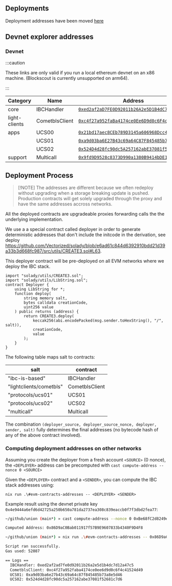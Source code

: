 ## Deployments

Deployment addresses have been moved [here](../docs/src/content/docs/protocol/deployments.mdx)

## Devnet explorer addresses

### Devnet

:::caution

These links are only valid if you run a local ethereum devnet on an x86 machine. (Blockscout is currently unsupported on arm64).

:::

| Category           | Name              | Address                                                                                                             |
|--------------------|-------------------|---------------------------------------------------------------------------------------------------------------------|
| core               | IBCHandler        | [`0xed2af2aD7FE0D92011b26A2e5D1B4dC7D12A47C5`](http://localhost/address/0xed2af2aD7FE0D92011b26A2e5D1B4dC7D12A47C5) |
| light-clients      | CometblsClient    | [`0xc4f27a952faBa4174ce0Ee6D9d0c6F4c41524d49`](http://localhost/address/0xc4f27a952faBa4174ce0Ee6D9d0c6F4c41524d49) |
| apps               | UCS00             | [`0x21bd17aec8CEb789D3145a606968Dcc428c1e4F4`](http://localhost/address/0x21bd17aec8CEb789D3145a606968Dcc428c1e4F4) |
|                    | UCS01             | [`0xa9d03ba6E27B43c69a64C87F845485b73A8e5d46`](http://localhost/address/0xa9d03ba6E27B43c69a64C87F845485b73A8e5d46) |
|                    | UCS02             | [`0x524D4d28fc90dc5A257162abE37081f52681C7D6`](http://localhost/address/0x524D4d28fc90dc5A257162abE37081f52681C7D6) |
|  support           | Multicall         | [`0x9fd9D9528c8373D990a1380B9414bDE179007A35`](http://localhost/address/0x9fd9D9528c8373D990a1380B9414bDE179007A35) |

## Deployment Process

> \[!NOTE\]
> The addresses are different because we often redeploy without upgrading when a storage breaking update is pushed.
> Production contracts will get solely upgraded through the proxy and have the same addresses accross networks.

All the deployed contracts are upgradeable proxies forwarding calls the the underlying implementation.

We use a a special contract called deployer in order to generate deterministic addresses that don't include the initcode in the derivation, see deploy https://github.com/Vectorized/solady/blob/e6ad61c844d6392910bdd21d39a33b3d668fc987/src/utils/CREATE3.sol#L63.

This deployer contract will be pre-deployed on all EVM networks where we deploy the IBC stack.

```solidity
import "solady/utils/CREATE3.sol";
import "solady/utils/LibString.sol";
contract Deployer {
    using LibString for *;
    function deploy(
        string memory salt,
        bytes calldata creationCode,
        uint256 value
    ) public returns (address) {
        return CREATE3.deploy(
            keccak256(abi.encodePacked(msg.sender.toHexString(), "/", salt)),
            creationCode,
            value
        );
    }
}
```

The following table maps salt to contracts:

| salt                    | contract       |
| ----------------------- | -------------- |
| "ibc-is-based"          | IBCHandler     |
| "lightclients/cometbls" | CometblsClient |
| "protocols/ucs01"       | UCS01          |
| "protocols/ucs02"       | UCS02          |
| "multicall"             | Multicall      |

The combination `(deployer_source, deployer_source_nonce, deployer, sender, salt)` fully determines the final addresses (no bytecode hash of any of the above contract involved).

### Computing deployment addresses on other networks

Assuming you create the deployer from a fresh account `<SOURCE>` (0 nonce), the `<DEPLOYER>` address can be precomputed with `cast compute-address --nonce 0 <SOURCE>`

Given the `<DEPLOYER>` contract and a `<SENDER>`, you can compute the IBC stack addresses using:

`nix run .\#evm-contracts-addresses -- <DEPLOYER> <SENDER>`

Example result using the devnet private key `0x4e9444a6efd6d42725a250b650a781da2737ea308c839eaccb0f7f3dbd2fea77`:

```sh
~/github/union (main*) » cast compute-address --nonce 0 0xBe68fC2d8249eb60bfCf0e71D5A0d2F2e292c4eD

Computed Address: 0x86D9aC0Bab011917f57B9E9607833b4340F9D4F8
```

```sh
~/github/union (main*) » nix run .\#evm-contracts-addresses -- 0x86D9aC0Bab011917f57B9E9607833b4340F9D4F8 0xBe68fC2d8249eb60bfCf0e71D5A0d2F2e292c4eD

Script ran successfully.
Gas used: 52087

== Logs ==
  IBCHandler: 0xed2af2ad7fe0d92011b26a2e5d1b4dc7d12a47c5
  CometblsClient: 0xc4f27a952faba4174ce0ee6d9d0c6f4c41524d49
  UCS01: 0xa9d03ba6e27b43c69a64c87f845485b73a8e5d46
  UCS02: 0x524d4d28fc90dc5a257162abe37081f52681c7d6
```
